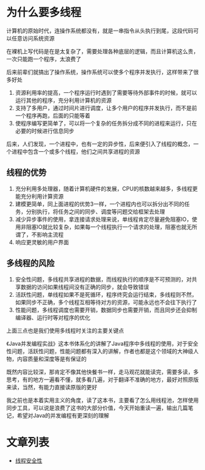 # 为什么要多线程

计算机的原始时代，连操作系统都没有，就是一串指令从头执行到尾，这段代码可以任意访问系统资源

在裸机上写代码是在是太复杂了，需要处理各种底层的逻辑，而且计算机这么贵，一次只能跑一个程序，太浪费了

后来前辈们就搞出了操作系统，操作系统可以使多个程序并发执行，这样带来了很多好处

1. 资源利用率的提高，一个程序运行时遇到了需要等待外部事件的时候，就可以运行其他的程序，充分利用计算机的资源
2. 支持了多用户，通过时间片进行调度，让多个用户的程序并发执行，而不是前一个程序再跑，后面的只能等着
3. 使程序编写更简单了，可以将一个复杂的任务拆分成不同的进程来运行，只在必要的时候进行信息同步

后来，人们发现，一个进程中，也有一定的异步性，后来便引入了线程的概念，一个进程中包含一个或多个线程，他们之间共享进程的资源

## 线程的优势

1. 充分利用多处理器，随着计算机硬件的发展，CPU的核数越来越多，多线程更能充分利用计算资源
2. 建模更简单，同上面进程的优势3一样，一个进程内也可以拆分出不同的任务，分别执行，将任务之间的同步、调度等问题交给框架去处理
3. 减少异步事件的使用，拿连接请求处理来说，单线程肯定尽量避免阻塞IO，使用非阻塞IO就比较复杂，如果每一个线程执行一个请求的处理，阻塞也就无所谓了，不影响主流程
4. 响应更灵敏的用户界面

## 多线程的风险

1. 安全性问题，多线程共享进程的数据，而线程执行的顺序是不可预测的，对共享数据的访问如果线程间没有正确的同步，就会导致错误
2. 活跃性问题，单线程如果不是死循环，程序终究会运行结束，多线程则不然，如果同步不正确，多个线程互相等待对方的资源，可能永远也不会往下执行了
3. 性能问题，多线程调度也需要开销，数据同步也需要开销，而且同步还会抑制编译器、运行时等对程序的优化

上面三点也是我们使用多线程时关注的主要关键点

《Java并发编程实战》这本书体系化的讲解了Java程序中多线程的使用，对于安全性问题，活跃性问题，性能问题都有深入的讲解，作者也都是这个领域的大神级人物，内容质量和深度等是有保证的

既然内容比较深，那肯定不像其他快餐书一样，走马观花就能读完，需要多读，多思考，有的地方一遍看不懂，就多看几遍，对于翻译不准确的地方，最好对照原版来读，当然，有能力直接读原版的更好

我之前也是本着实用主义的角度，读了这本书，主要看了怎么用线程池，怎样使用同步工具，可以说是浪费了这书的大部分价值，今天开始重读一遍，输出几篇笔记，希望对Java的并发编程有更深刻的理解

# 文章列表

* [线程安全性](thread-safe.md)
